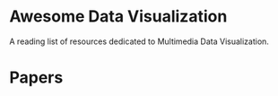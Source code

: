 # Awesome Data Visualization

A reading list of resources dedicated to Multimedia Data Visualization.



# Papers
